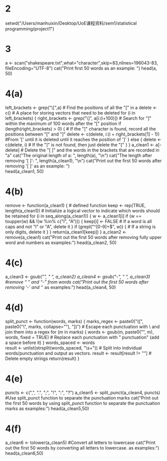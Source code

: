 # 2
setwd("/Users/manhuixin/Desktop/UoE课程资料/sem1/statistical programming/project1")
# 3
a <- scan("shakespeare.txt",what="character",skip=83,nlines=196043-83,
          fileEncoding="UTF-8")
cat("Print first 50 words as an example: ") 
head(a, 50)

# 4(a)
left_brackets <- grep("\\[",a)                  # Find the positions of all the "[" in a
delete <- c()                                   # A place for storing vectors that need to be deleted
for (i in left_brackets) {
  right_brackets <- grep("\\]", a[i:(i+100)])   # Search for "]" within the maximum of 100 words after the "[" position
  if (length(right_brackets) > 0) {             # If the "]" character is found, record all the positions between "[" and "]"
    delete <- c(delete, i:(i + right_brackets[1] - 1))   #From '[' until it is deleted until it reaches the position of ']'
  } else {
    delete <- c(delete, i)                      # If the "]" is not found, then just delete the "["
  }
}
a_clean1 <- a[-delete]                          # Delete the "[ ]" and the words in the brackets that are recorded in "a"
cat("The original length of a: ", length(a), "\n")
cat("The length after removing '[ ]': ", length(a_clean1), "\n")
cat("Print out the first 50 words after removing '[ ]' as an example: ")  
head(a_clean1, 50)

# 4(b)
remove <- function(a_clean1) {                  # defined function
  keep <- rep(TRUE, length(a_clean1))           # Initialize a logical vector to indicate which words should be retained
  for (i in seq_along(a_clean1)) {
    w <- a_clean1[i]
    if (w == toupper(w) && !(w %in% c("I", "A"))) {
      keep[i] <- FALSE                          # If a word is all caps and not "I" or "A", delete it
    } 
    if (grepl("^[0-9]+$", w)) {                 # If a string is only digits, delete it
    }
  }
  return(a_clean1[keep])
}
a_clean2 <- remove(a_clean1)
cat("Print out the first 50 words after removing fully upper word and numbers as examples:")
head(a_clean2, 50)

# 4(c)
a_clean3 <- gsub("_", " ", a_clean2)
a_clean4 <- gsub("-", " ", a_clean3)            #remove “ ” and “-” from words
cat("Print out the first 50 words after removing '-' and '_' as examples:")
head(a_clean4, 50)

# 4(d)
split_punct <- function(words, marks) {
  marks_regex <- paste0("([", paste0("\\", marks, collapse=""), "])")    # Escape each punctuation with \ and join them into a regex
  for (m in marks) {
    words <- gsub(m, paste0("", m), words, fixed = TRUE)                # Replace each punctuation with " punctuation" (add a space before it)
  }
  words_spaced <- words          
  result <- unlist(strsplit(words_spaced, "\\s+"))                       # Split into individual words/punctuation and output as vectors.
  result <- result[result != ""]                                         # Delete empty strings
  return(result)
}

# 4(e)
puncts <- c(",", ".", ";", "!", ":", "?")
a_clean5 <- split_punct(a_clean4, puncts)                               #Use split_punct function to separate the punctuation marks
cat("Print out the first 50 words by using split_punct 
    function to separate the punctuation marks as examples:")
head(a_clean5,50)

# 4(f)
a_clean6 <- tolower(a_clean5)                                           #Convert all letters to lowercase
cat("Print out the first 50 words by converting all letters to lowercase. as examples:")
head(a_clean6,50)
